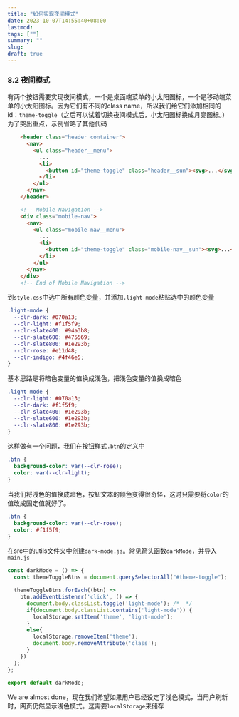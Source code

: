```yaml
---
title: "如何实现夜间模式"
date: 2023-10-07T14:55:40+08:00
lastmod: 
tags: [""]
summary: ""
slug: 
draft: true
---
```


### 8.2 夜间模式
有两个按钮需要实现夜间模式，一个是桌面端菜单的小太阳图标，一个是移动端菜单的小太阳图标。因为它们有不同的class name，所以我们给它们添加相同的id：`theme-toggle`（之后可以试着切换夜间模式后，小太阳图标换成月亮图标。）
为了突出重点，示例省略了其他代码
```html
    <header class="header container">
      <nav>
        <ul class="header__menu">
          ...
          <li>
            <button id="theme-toggle" class="header__sun"><svg>...</svg></button>
          </li>
        </ul>
      </nav>
    </header>

    <!-- Mobile Navigation -->
    <div class="mobile-nav">
      <nav>
        <ul class="mobile-nav__menu">
          ...
          <li>
            <button id="theme-toggle" class="mobile-nav__sun"><svg>...</svg></button>
          </li>
        </ul>
      </nav>
    </div>
    <!-- End of Mobile Navigation -->
```
到`style.css`中选中所有颜色变量，并添加`.light-mode`粘贴选中的颜色变量
```css
.light-mode {
  --clr-dark: #070a13;
  --clr-light: #f1f5f9;
  --clr-slate400: #94a3b8;
  --clr-slate600: #475569;
  --clr-slate800: #1e293b;
  --clr-rose: #e11d48;
  --clr-indigo: #4f46e5;
}
```
基本思路是将暗色变量的值换成浅色，把浅色变量的值换成暗色
```css
.light-mode {
  --clr-light: #070a13;
  --clr-dark: #f1f5f9;
  --clr-slate400: #1e293b;
  --clr-slate600: #1e293b;
  --clr-slate800: #1e293b;
}
```
这样做有一个问题，我们在按钮样式`.btn`的定义中
```css
.btn {
  background-color: var(--clr-rose);
  color: var(--clr-light);
}
```
当我们将浅色的值换成暗色，按钮文本的颜色变得很奇怪，这时只需要将`color`的值改成固定值就好了。
```css
.btn {
  background-color: var(--clr-rose);
  color: #f1f5f9;
}
```

在src中的utils文件夹中创建`dark-mode.js`。常见箭头函数`darkMode`，并导入`main.js`
```javascript
const darkMode = () => {
  const themeToggleBtns = document.querySelectorAll("#theme-toggle");

  themeToggleBtns.forEach((btn) => 
    btn.addEventListener('click', () => {
      document.body.classList.toggle('light-mode'); /*  */
      if(document.body.classList.contains('light-mode')) {
        localStorage.setItem('theme', 'light-mode');
      }
      else{
        localStorage.removeItem('theme');
        document.body.removeAttribute('class');
      }
    })
  );
};

export default darkMode;
```

We are almost done，现在我们希望如果用户已经设定了浅色模式，当用户刷新时，网页仍然显示浅色模式。这需要`localStorage`来储存
